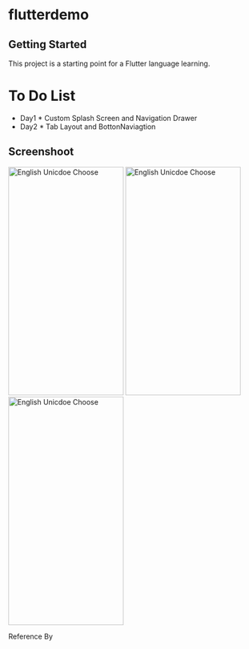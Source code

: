 # flutterdemo


## Getting Started

This project is a starting point for a Flutter language learning.

# To Do List
- Day1  * Custom Splash Screen and Navigation Drawer
- Day2  * Tab Layout and BottonNaviagtion


Screenshoot
--------
  <img alt="English Unicdoe Choose" src="https://github.com/dev-mgkaung/flutter_demo/blob/master/Screenshot_2020-05-14-20-41-57-777_com.example.flutterdemo.jpg" width=230 height=456 />    <img alt="English Unicdoe Choose" src="https://github.com/dev-mgkaung/flutter_demo/blob/master/Screenshot_2020-05-14-22-06-15-420_com.example.flutterdemo.jpg" width=230 height=456 /> <img alt="English Unicdoe Choose" src="https://github.com/dev-mgkaung/flutter_demo/blob/master/screenshot_3.jpg" width=230 height=456 />


Reference By

